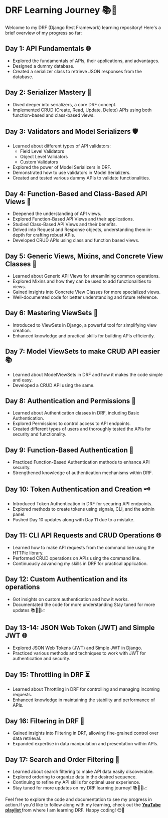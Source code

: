 # DRF Learning Journey 📚🚀

Welcome to my DRF (Django Rest Framework) learning repository! Here's a brief overview of my progress so far:

## Day 1: API Fundamentals 🌐

- Explored the fundamentals of APIs, their applications, and advantages.
- Designed a dummy database.
- Created a serializer class to retrieve JSON responses from the database.

## Day 2: Serializer Mastery 📝

- Dived deeper into serializers, a core DRF concept.
- Implemented CRUD (Create, Read, Update, Delete) APIs using both function-based and class-based views.

## Day 3: Validators and Model Serializers 🛡️

- Learned about different types of API validators:
  - Field Level Validators
  - Object Level Validators
  - Custom Validators
- Explored the power of Model Serializers in DRF.
- Demonstrated how to use validators in Model Serializers.
- Created and tested various dummy APIs to validate functionalities.

## Day 4: Function-Based and Class-Based API Views 📄
- Deepened the understanding of API views.
- Explored Function-Based API Views and their applications.
- Studied Class-Based API Views and their benefits.
- Delved into Request and Response objects, understanding them in-depth for crafting robust APIs.
- Developed CRUD APIs using class and function based views.

## Day 5: Generic Views, Mixins, and Concrete View Classes 🔄

- Learned about Generic API Views for streamlining common operations.
- Explored Mixins and how they can be used to add functionalities to views.
- Gained insights into Concrete View Classes for more specialized views.
- Well-documented code for better understanding and future reference.

## Day 6: Mastering ViewSets 🌟

- Introduced to ViewSets in Django, a powerful tool for simplifying view creation.
- Enhanced knowledge and practical skills for building APIs efficiently.

## Day 7: Model ViewSets to make CRUD API easier 📚

- Learned about ModelViewSets in DRF and how it makes the code simple and easy.
- Developed  a CRUD API using the same.

## Day 8: Authentication and Permissions 🔐

- Learned about Authentication classes in DRF, including Basic Authentication.
- Explored Permissions to control access to API endpoints.
- Created different types of users and thoroughly tested the APIs for security and functionality.

## Day 9: Function-Based Authentication 🤖

- Practiced Function-Based Authentication methods to enhance API security.
- Strengthened knowledge of authentication mechanisms within DRF.

## Day 10: Token Authentication and Creation 🗝️
- Introduced Token Authentication in DRF for securing API endpoints.
- Explored methods to create tokens using signals, CLI, and the admin panel.
- Pushed Day 10 updates along with Day 11 due to a mistake.

## Day 11: CLI API Requests and CRUD Operations 🌐
- Learned how to make API requests from the command line using the HTTPie library.
- Performed CRUD operations on APIs using the command line.
- Continuously advancing my skills in DRF for practical application.

## Day 12: Custom Authentication and its operations

- Got insights on custom authentication and how it works.
- Documentated the code for more understanding
Stay tuned for more updates 📚👩‍💻📈

## Day 13-14: JSON Web Token (JWT) and Simple JWT 🌐

- Explored JSON Web Tokens (JWT) and Simple JWT in Django.
- Practiced various methods and techniques to work with JWT for authentication and security.

## Day 15: Throttling in DRF ⏳

- Learned about Throttling in DRF for controlling and managing incoming requests.
- Enhanced knowledge in maintaining the stability and performance of APIs.

## Day 16: Filtering in DRF 🎯

- Gained insights into Filtering in DRF, allowing fine-grained control over data retrieval.
- Expanded expertise in data manipulation and presentation within APIs.

## Day 17: Search and Order Filtering 🧐

- Learned about search filtering to make API data easily discoverable.
- Explored ordering to organize data in the desired sequence.
- Continuing to refine my API skills for optimal user experience.
- Stay tuned for more updates on my DRF learning journey! 📚👩‍💻📈

Feel free to explore the code and documentation to see my progress in action.If you'd like to follow along with my learning, check out the <a href = "https://www.youtube.com/playlist?list=PLbGui_ZYuhijTKyrlu-0g5GcP9nUp_HlN"> <b>YouTube playlist </b>  </a> from where I am learning DRF. Happy coding! 😊🚀
